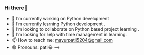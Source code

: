 ### Hi there👋

- 🔭 I’m currently working on Python development 
- 🌱 I’m currently learning Python development .
- 👯 I’m looking to collaborate on Python based project learning .
- 🤔 I’m looking for help with time management in learning.
- 📫 How to reach me: mayurpatil5204@gmail.com
- 😄 Pronouns: patil😀
-->
